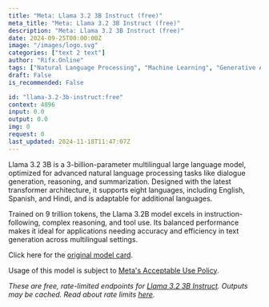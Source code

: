 ```yaml
---
title: "Meta: Llama 3.2 3B Instruct (free)"
meta_title: "Meta: Llama 3.2 3B Instruct (free)"
description: "Meta: Llama 3.2 3B Instruct (free)"
date: 2024-09-25T00:00:00Z
image: "/images/logo.svg"
categories: ["text 2 text"]
author: "Rifx.Online"
tags: ["Natural Language Processing", "Machine Learning", "Generative AI", "Chatbots", "Multilingual", "Free"]
draft: False
is_recommended: False

id: "llama-3.2-3b-instruct:free"
context: 4096
input: 0.0
output: 0.0
img: 0
request: 0
last_updated: 2024-11-18T11:47:07Z
---
```


Llama 3.2 3B is a 3-billion-parameter multilingual large language model, optimized for advanced natural language processing tasks like dialogue generation, reasoning, and summarization. Designed with the latest transformer architecture, it supports eight languages, including English, Spanish, and Hindi, and is adaptable for additional languages.

Trained on 9 trillion tokens, the Llama 3.2B model excels in instruction-following, complex reasoning, and tool use. Its balanced performance makes it ideal for applications needing accuracy and efficiency in text generation across multilingual settings.

Click here for the [original model card](https://github.com/meta-llama/llama-models/blob/main/models/llama3_2/MODEL_CARD.md).

Usage of this model is subject to [Meta's Acceptable Use Policy](https://www.llama.com/llama3/use-policy/).

_These are free, rate-limited endpoints for [Llama 3.2 3B Instruct](/meta-llama/llama-3.2-3b-instruct). Outputs may be cached. Read about rate limits [here](/docs/limits)._

